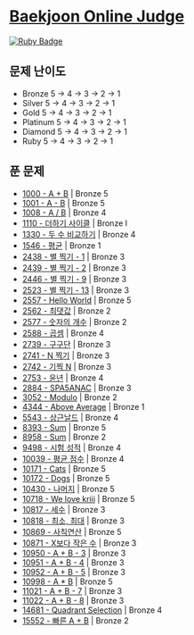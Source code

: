 # [Baekjoon Online Judge](https://www.acmicpc.net/) 
[![Ruby Badge](https://img.shields.io/badge/Ruby-2.7.0-red)](#)

## 문제 난이도
- Bronze 5 -> 4 -> 3 -> 2 -> 1
- Silver 5 -> 4 -> 3 -> 2 -> 1
- Gold 5 -> 4 -> 3 -> 2 -> 1
- Platinum 5 -> 4 -> 3 -> 2 -> 1
- Diamond 5 -> 4 -> 3 -> 2 -> 1
- Ruby 5 -> 4 -> 3 -> 2 -> 1

## 푼 문제
- [1000 - A + B](https://www.acmicpc.net/problem/1000) | Bronze 5
- [1001 - A - B](https://www.acmicpc.net/problem/1001) | Bronze 5
- [1008 - A / B](https://www.acmicpc.net/problem/1008) | Bronze 4
- [1110 - 더하기 사이클](https://www.acmicpc.net/problem/1110) | Bronze I
- [1330 - 두 수 비교하기](https://www.acmicpc.net/problem/1330) | Bronze 4
- [1546 - 평균](https://www.acmicpc.net/problem/1546) | Bronze 1
- [2438 - 별 찍기 - 1](https://www.acmicpc.net/problem/2438) | Bronze 3
- [2439 - 별 찍기 - 2](https://www.acmicpc.net/problem/2439) | Bronze 3
- [2446 - 별 찍기 - 9](https://www.acmicpc.net/problem/2446) | Bronze 3
- [2523 - 별 찍기 - 13](https://www.acmicpc.net/problem/2439) | Bronze 3
- [2557 - Hello World](https://www.acmicpc.net/problem/2557) | Bronze 5
- [2562 - 최댓값](https://www.acmicpc.net/problem/2562) | Bronze 2
- [2577 - 숫자의 개수](https://www.acmicpc.net/problem/2577) | Bronze 2
- [2588 - 곱셈](https://www.acmicpc.net/problem/2588) | Bronze 4
- [2739 - 구구단](https://www.acmicpc.net/problem/2739) | Bronze 3
- [2741 - N 찍기](https://www.acmicpc.net/problem/2741) | Bronze 3
- [2742 - 기찍 N](https://www.acmicpc.net/problem/2742) | Bronze 3
- [2753 - 윤년](https://www.acmicpc.net/problem/2753) | Bronze 4
- [2884 - SPA5ANAC](https://www.acmicpc.net/problem/2884) | Bronze 3
- [3052 - Modulo](https://www.acmicpc.net/problem/3052) | Bronze 2
- [4344 - Above Average](https://www.acmicpc.net/problem/4344) | Bronze 1
- [5543 - 상근날드](https://www.acmicpc.net/problem/5543) | Bronze 4
- [8393 - Sum](https://www.acmicpc.net/problem/8393) | Bronze 5
- [8958 - Sum](https://www.acmicpc.net/problem/8958) | Bronze 2
- [9498 - 시험 성적](https://www.acmicpc.net/problem/9498) | Bronze 4
- [10039 - 평균 점수](https://www.acmicpc.net/problem/10039) | Bronze 4
- [10171 - Cats](https://www.acmicpc.net/problem/10171) | Bronze 5
- [10172 - Dogs](https://www.acmicpc.net/problem/10172) | Bronze 5
- [10430 - 나머지](https://www.acmicpc.net/problem/10430) | Bronze 5
- [10718 - We love kriii](https://www.acmicpc.net/problem/10718) | Bronze 5
- [10817 - 세수](https://www.acmicpc.net/problem/10817) | Bronze 3
- [10818 - 최소, 최대](https://www.acmicpc.net/problem/10818) | Bronze 3
- [10869 - 사칙연산](https://www.acmicpc.net/problem/10869) | Bronze 5
- [10871 - X보다 작은 수](https://www.acmicpc.net/problem/10871) | Bronze 3
- [10950 - A + B - 3](https://www.acmicpc.net/problem/10950) | Bronze 3
- [10951 - A + B - 4](https://www.acmicpc.net/problem/10951) | Bronze 3
- [10952 - A + B - 5](https://www.acmicpc.net/problem/10952) | Bronze 3
- [10998 - A * B](https://www.acmicpc.net/problem/10998) | Bronze 5
- [11021 - A + B - 7](https://www.acmicpc.net/problem/11021) | Bronze 3
- [11022 - A + B - 8](https://www.acmicpc.net/problem/11022) | Bronze 3
- [14681 - Quadrant Selection](https://www.acmicpc.net/problem/14681) | Bronze 4
- [15552 - 빠른 A + B](https://www.acmicpc.net/problem/15552) | Bronze 2
